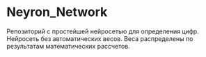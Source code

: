# Neyron_Network
Репозиторий с простейшей нейросетью для определения цифр.
Нейросеть без автоматических весов. 
Веса распределены по результатам математических рассчетов.
